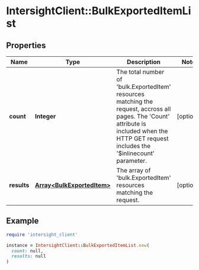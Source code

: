 # IntersightClient::BulkExportedItemList

## Properties

| Name | Type | Description | Notes |
| ---- | ---- | ----------- | ----- |
| **count** | **Integer** | The total number of &#39;bulk.ExportedItem&#39; resources matching the request, accross all pages. The &#39;Count&#39; attribute is included when the HTTP GET request includes the &#39;$inlinecount&#39; parameter. | [optional] |
| **results** | [**Array&lt;BulkExportedItem&gt;**](BulkExportedItem.md) | The array of &#39;bulk.ExportedItem&#39; resources matching the request. | [optional] |

## Example

```ruby
require 'intersight_client'

instance = IntersightClient::BulkExportedItemList.new(
  count: null,
  results: null
)
```

